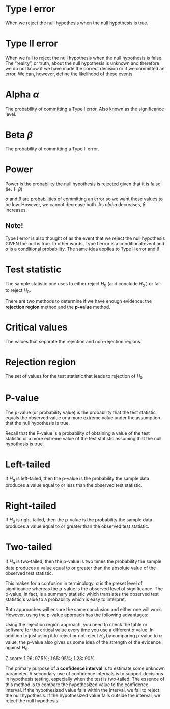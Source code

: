# Type I error
When we reject the null hypothesis when the null hypothesis is true.

# Type II error
When we fail to reject the null hypothesis when the null hypothesis is false.
The “reality”, or truth, about the null hypothesis is unknown and therefore we do not know if we have made the correct decision or if we committed an error. We can, however, define the likelihood of these events.

# Alpha $\alpha$
The probability of committing a Type I error. Also known as the significance level.

# Beta $\beta$
The probability of committing a Type II error.

# Power
Power is the probability the null hypothesis is rejected given that it is false (ie. 1- $\beta$)

$\alpha$ and $\beta$ are probabilities of committing an error so we want these values to be low. However, we cannot decrease both. As $alpha$ decreases, $\beta$ increases.

## Note! 
Type I error is also thought of as the event that we reject the null hypothesis GIVEN the null is true. In other words, Type I error is a conditional event and $\alpha$ is a conditional probability. The same idea applies to Type II error and $\beta$.

# Test statistic
The sample statistic one uses to either reject $H_0$ (and conclude $H_a$ ) or fail to reject $H_0$.

There are two methods to determine if we have enough evidence: the __rejection region__ method and the __p-value__ method.

# Critical values
The values that separate the rejection and non-rejection regions.
# Rejection region
The set of values for the test statistic that leads to rejection of $H_0$

# P-value
The p-value (or probability value) is the probability that the test statistic equals the observed value or a more extreme value under the assumption that the null hypothesis is true.

Recall that the P-value is a probability of obtaining a value of the test statistic or a more extreme value of the test statistic assuming that the null hypothesis is true.

# Left-tailed 
If $H_a$ is left-tailed, then the p-value is the probability the sample data produces a value equal to or less than the observed test statistic.
# Right-tailed
If $H_a$ is right-tailed, then the p-value is the probability the sample data produces a value equal to or greater than the observed test statistic.

# Two-tailed
If $H_a$ is two-tailed, then the p-value is two times the probability the sample data produces a value equal to or greater than the absolute value of the observed test statistic.

This makes for a confusion in terminology. $\alpha$ is the preset level of significance whereas the p-value is the observed level of significance. The p-value, in fact, is a summary statistic which translates the observed test statistic's value to a probability which is easy to interpret.

Both approaches will ensure the same conclusion and either one will work. However, using the p-value approach has the following advantages:

Using the rejection region approach, you need to check the table or software for the critical value every time you use a different $\alpha$ value.
In addition to just using it to reject or not reject $H_0$ by comparing p-value to $\alpha$ value, the p-value also gives us some idea of the strength of the evidence against $H_0$.


Z score: 1.96: 97.5%; 1.65: 95%; 1.28: 90%

The primary purpose of a **confidence interval** is to estimate some unknown parameter. A secondary use of confidence intervals is to support decisions in hypothesis testing, especially when the test is two-tailed. The essence of this method is to compare the hypothesized value to the confidence interval. If the hypothesized value falls within the interval, we fail to reject the null hypothesis. If the hypothesized value falls outside the interval, we reject the null hypothesis.